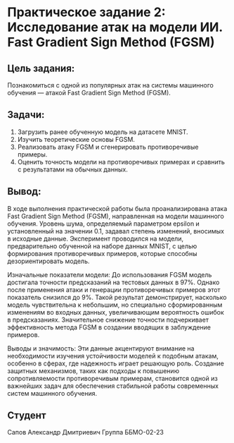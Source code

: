 # Практическое задание 2: Исследование атак на модели ИИ. Fast Gradient Sign Method (FGSM)


## Цель задания:

Познакомиться с одной из популярных атак на системы машинного обучения — атакой Fast Gradient
Sign Method (FGSM).

## Задачи:

1. Загрузить ранее обученную модель на датасете MNIST.
2. Изучить теоретические основы FGSM.
3. Реализовать атаку FGSM и сгенерировать противоречивые примеры.
4. Оценить точность модели на противоречивых примерах и сравнить с результатами на обычных данных.

## Вывод:

В ходе выполнения практической работы была проанализирована атака Fast Gradient Sign Method (FGSM), направленная на модели машинного обучения. Уровень шума, определяемый параметром epsilon и установленный на значении 0.1, задавал степень изменений, вносимых в исходные данные. Эксперимент проводился на модели, предварительно обученной на наборе данных MNIST, с целью формирования противоречивых примеров, которые способны дезориентировать модель.

Изначальные показатели модели:
До использования FGSM модель достигала точности предсказаний на тестовых данных в 97%. Однако после применения атаки и генерации противоречивых примеров этот показатель снизился до 9%. Такой результат демонстрирует, насколько модель чувствительна к небольшим, но специально сформированным изменениям во входных данных, увеличивающим вероятность ошибок в предсказаниях. Значительное снижение точности подчеркивает эффективность метода FGSM в создании вводящих в заблуждение примеров.

Выводы и значимость:
Эти данные акцентируют внимание на необходимости изучения устойчивости моделей к подобным атакам, особенно в сферах, где надежность играет решающую роль. Создание защитных механизмов, таких как подходы к повышению сопротивляемости противоречивым примерам, становится одной из важнейших задач для обеспечения стабильной работы современных систем машинного обучения.
## Студент

Сапов Александр Дмитриевич
Группа ББМО-02-23
